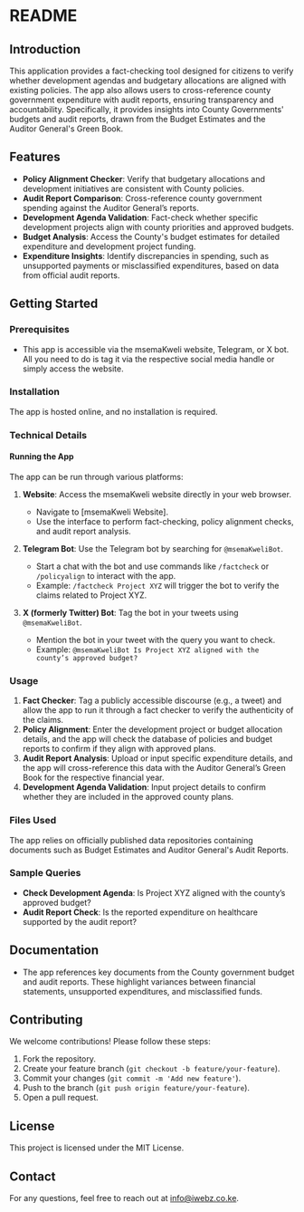 # README

## Introduction
This application provides a fact-checking tool designed for citizens to verify whether development agendas and budgetary allocations are aligned with existing policies. The app also allows users to cross-reference county government expenditure with audit reports, ensuring transparency and accountability. Specifically, it provides insights into County Governments' budgets and audit reports, drawn from the Budget Estimates and the Auditor General's Green Book.

## Features
- **Policy Alignment Checker**: Verify that budgetary allocations and development initiatives are consistent with County policies.
- **Audit Report Comparison**: Cross-reference county government spending against the Auditor General’s reports.
- **Development Agenda Validation**: Fact-check whether specific development projects align with county priorities and approved budgets.
- **Budget Analysis**: Access the County's budget estimates for detailed expenditure and development project funding.
- **Expenditure Insights**: Identify discrepancies in spending, such as unsupported payments or misclassified expenditures, based on data from official audit reports.

## Getting Started

### Prerequisites
- This app is accessible via the msemaKweli website, Telegram, or X bot. All you need to do is tag it via the respective social media handle or simply access the website.

### Installation
The app is hosted online, and no installation is required.

### Technical Details

#### Running the App
The app can be run through various platforms:

1. **Website**: Access the msemaKweli website directly in your web browser.
   - Navigate to [msemaKweli Website].
   - Use the interface to perform fact-checking, policy alignment checks, and audit report analysis.

2. **Telegram Bot**: Use the Telegram bot by searching for `@msemaKweliBot`.
   - Start a chat with the bot and use commands like `/factcheck` or `/policyalign` to interact with the app.
   - Example: `/factcheck Project XYZ` will trigger the bot to verify the claims related to Project XYZ.

3. **X (formerly Twitter) Bot**: Tag the bot in your tweets using `@msemaKweliBot`.
   - Mention the bot in your tweet with the query you want to check.
   - Example: `@msemaKweliBot Is Project XYZ aligned with the county’s approved budget?`

### Usage
1. **Fact Checker**: Tag a publicly accessible discourse (e.g., a tweet) and allow the app to run it through a fact checker to verify the authenticity of the claims.
2. **Policy Alignment**: Enter the development project or budget allocation details, and the app will check the database of policies and budget reports to confirm if they align with approved plans.
3. **Audit Report Analysis**: Upload or input specific expenditure details, and the app will cross-reference this data with the Auditor General’s Green Book for the respective financial year.
4. **Development Agenda Validation**: Input project details to confirm whether they are included in the approved county plans.

### Files Used
The app relies on officially published data repositories containing documents such as Budget Estimates and Auditor General's Audit Reports.

### Sample Queries
- **Check Development Agenda**: Is Project XYZ aligned with the county’s approved budget?
- **Audit Report Check**: Is the reported expenditure on healthcare supported by the audit report?

## Documentation
- The app references key documents from the County government budget and audit reports. These highlight variances between financial statements, unsupported expenditures, and misclassified funds.

## Contributing
We welcome contributions! Please follow these steps:
1. Fork the repository.
2. Create your feature branch (`git checkout -b feature/your-feature`).
3. Commit your changes (`git commit -m 'Add new feature'`).
4. Push to the branch (`git push origin feature/your-feature`).
5. Open a pull request.

## License
This project is licensed under the MIT License.

## Contact
For any questions, feel free to reach out at [info@iwebz.co.ke](mailto:info@iwebz.co.ke).
